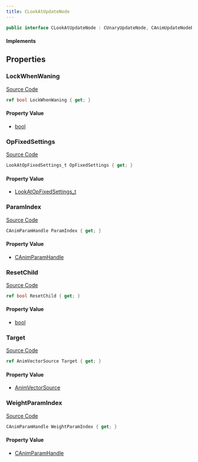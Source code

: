 ```yaml
---
title: CLookAtUpdateNode
---
```


```csharp
public interface CLookAtUpdateNode : CUnaryUpdateNode, CAnimUpdateNodeBase, ISchemaClass<CAnimUpdateNodeBase>, ISchemaClass<CUnaryUpdateNode>, ISchemaClass<CLookAtUpdateNode>, ISchemaField, ISchemaClass, INativeHandle
```

#### Implements

## Properties

### LockWhenWaning

[Source Code](https://github.com/swiftly-solution/swiftlys2/blob/main/managed/src/SwiftlyS2.Generated/Schemas/Interfaces/CLookAtUpdateNode.cs#L27)

```csharp
ref bool LockWhenWaning { get; }
```

#### Property Value

- [bool](https://learn.microsoft.com/dotnet/api/system.boolean)

### OpFixedSettings

[Source Code](https://github.com/swiftly-solution/swiftlys2/blob/main/managed/src/SwiftlyS2.Generated/Schemas/Interfaces/CLookAtUpdateNode.cs#L17)

```csharp
LookAtOpFixedSettings_t OpFixedSettings { get; }
```

#### Property Value

- [LookAtOpFixedSettings_t](/docs/api/shared/schemadefinitions/lookatopfixedsettings_t)

### ParamIndex

[Source Code](https://github.com/swiftly-solution/swiftlys2/blob/main/managed/src/SwiftlyS2.Generated/Schemas/Interfaces/CLookAtUpdateNode.cs#L21)

```csharp
CAnimParamHandle ParamIndex { get; }
```

#### Property Value

- [CAnimParamHandle](/docs/api/shared/schemadefinitions/canimparamhandle)

### ResetChild

[Source Code](https://github.com/swiftly-solution/swiftlys2/blob/main/managed/src/SwiftlyS2.Generated/Schemas/Interfaces/CLookAtUpdateNode.cs#L25)

```csharp
ref bool ResetChild { get; }
```

#### Property Value

- [bool](https://learn.microsoft.com/dotnet/api/system.boolean)

### Target

[Source Code](https://github.com/swiftly-solution/swiftlys2/blob/main/managed/src/SwiftlyS2.Generated/Schemas/Interfaces/CLookAtUpdateNode.cs#L19)

```csharp
ref AnimVectorSource Target { get; }
```

#### Property Value

- [AnimVectorSource](/docs/api/shared/schemadefinitions/animvectorsource)

### WeightParamIndex

[Source Code](https://github.com/swiftly-solution/swiftlys2/blob/main/managed/src/SwiftlyS2.Generated/Schemas/Interfaces/CLookAtUpdateNode.cs#L23)

```csharp
CAnimParamHandle WeightParamIndex { get; }
```

#### Property Value

- [CAnimParamHandle](/docs/api/shared/schemadefinitions/canimparamhandle)

